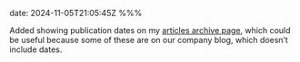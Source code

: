 date: 2024-11-05T21:05:45Z
%%%

Added showing publication dates on my [articles archive page](/archive/), which could be useful because some of these are on our company blog, which doesn’t include dates.

